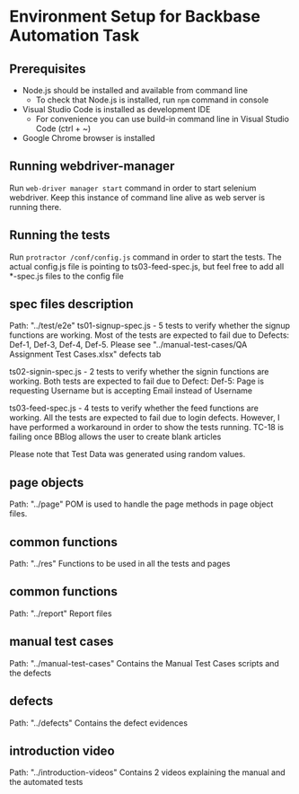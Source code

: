 # Environment Setup for Backbase Automation Task

## Prerequisites
* Node.js should be installed and available from command line
  * To check that Node.js is installed, run `npm` command in console
* Visual Studio Code is installed as development IDE
  * For convenience you can use build-in command line in Visual Studio Code (ctrl + ~)
* Google Chrome browser is installed

## Running webdriver-manager
Run `web-driver manager start` command in order to start selenium webdriver. Keep this instance of command line alive as web server is running there. 

## Running the tests
Run `protractor /conf/config.js` command in order to start the tests. The actual config.js file is pointing to ts03-feed-spec.js, but feel free to add all *-spec.js files to the config file

## spec files description
Path: "../test/e2e"
ts01-signup-spec.js - 5 tests to verify whether the signup functions are working. Most of the tests are expected to fail due to Defects: Def-1, Def-3, Def-4, Def-5. Please see "../manual-test-cases/QA Assignment Test Cases.xlsx" defects tab

ts02-signin-spec.js - 2 tests to verify whether the signin functions are working. Both tests are expected to fail due to Defect: Def-5: Page is requesting Username but is accepting Email instead of Username

ts03-feed-spec.js - 4 tests to verify whether the feed functions are working. All the tests are expected to fail due to login defects. However, I have performed a workaround in order to show the tests running.
TC-18 is failing once BBlog allows the user to create blank articles

Please note that Test Data was generated using random values.

## page objects
Path: "../page"
POM is used to handle the page methods in page object files.

## common functions
Path: "../res"
Functions to be used in all the tests and pages

## common functions
Path: "../report"
Report files

## manual test cases
Path: "../manual-test-cases"
Contains the Manual Test Cases scripts and the defects

## defects
Path: "../defects"
Contains the defect evidences

## introduction video
Path: "../introduction-videos"
Contains 2 videos explaining the manual and the automated tests





